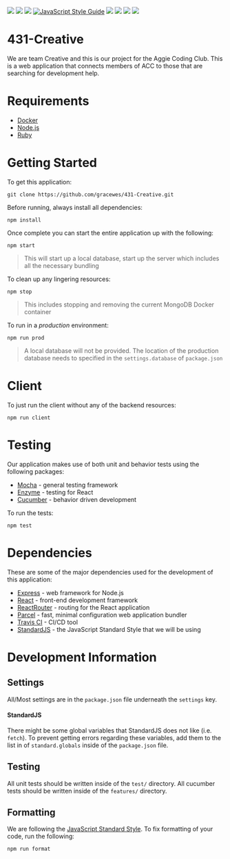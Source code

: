 <!-- ![](https://img.shields.io/snyk/vulnerabilities/github/gracewes/431-Creative.svg?colorB=g&style=for-the-badge) -->
<!-- ![](https://img.shields.io/coveralls/github/gracewes/431-Creative.svg?style=for-the-badge)-->

[![](https://img.shields.io/github/last-commit/gracewes/431-Creative.svg?style=for-the-badge)](https://github.tamu.edu/gracewes/Creative/graphs/commit-activity)
![](https://img.shields.io/david/gracewes/431-Creative.svg?style=for-the-badge)
![](https://img.shields.io/david/dev/gracewes/431-Creative.svg?style=for-the-badge)
[![JavaScript Style Guide](https://img.shields.io/badge/code%20style-standard.js-brightgreen.svg?style=for-the-badge)](https://standardjs.com)
[![](https://img.shields.io/github/commit-activity/w/gracewes/431-Creative.svg?style=for-the-badge)](https://github.tamu.edu/gracewes/Creative/graphs/commit-activity)
![](https://img.shields.io/github/languages/count/gracewes/431-Creative.svg?style=for-the-badge)
![](https://img.shields.io/github/license/gracewes/431-Creative.svg?style=for-the-badge)
![](https://img.shields.io/github/contributors/gracewes/431-Creative.svg?style=for-the-badge)


# 431-Creative
We are team Creative and this is our project for the Aggie Coding Club. This is a web application that connects members of ACC to those that are searching for development help.

# Requirements
- [Docker](https://www.docker.com/get-started)
- [Node.js](https://nodejs.org/en/)
- [Ruby](https://www.ruby-lang.org/en/)

# Getting Started
To get this application:
```
git clone https://github.com/gracewes/431-Creative.git
```
Before running, always install all dependencies:
```
npm install
```
Once complete you can start the entire application up with the following:
```
npm start
```
> This will start up a local database, start up the server which includes all the necessary bundling

To clean up any lingering resources:
```
npm stop
```
> This includes stopping and removing the current MongoDB Docker container

To run in a *production* environment:
```
npm run prod
```
> A local database will not be provided. The location of the production database needs to specified in the `settings.database` of `package.json`
# Client
To just run the client without any of the backend resources:
```
npm run client
```

# Testing
Our application makes use of both unit and behavior tests using the following packages:
- [Mocha](https://mochajs.org/) - general testing framework
- [Enzyme](https://airbnb.io/enzyme/) - testing for React
- [Cucumber](https://cucumber.io/) - behavior driven development

To run the tests:
```
npm test
```

# Dependencies
These are some of the major dependencies used for the development of this application:
- [Express](https://expressjs.com/) - web framework for Node.js
- [React](https://reactjs.org/) - front-end development framework
- [ReactRouter](https://reacttraining.com/react-router/) - routing for the React application
- [Parcel](https://parceljs.org/) - fast, minimal configuration web application bundler
- [Travis CI](https://travis-ci.org/) - CI/CD tool
- [StandardJS](https://standardjs.com/) - the JavaScript Standard Style that we will be using

# Development Information
## Settings
All/Most settings are in the `package.json` file underneath the `settings` key.

#### StandardJS
There might be some global variables that StandardJS does not like (i.e. `fetch`). To prevent getting errors regarding these variables, add them to the list in of `standard.globals` inside of the `package.json` file.

## Testing
All unit tests should be written inside of the `test/` directory.
All cucumber tests should be written inside of the `features/` directory.

## Formatting
We are following the [JavaScript Standard Style](https://standardjs.com/). To fix formatting of your code, run the following:
```
npm run format
```
